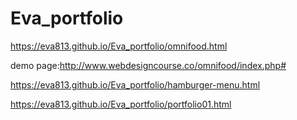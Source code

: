 # Eva_portfolio
https://eva813.github.io/Eva_portfolio/omnifood.html

demo page:http://www.webdesigncourse.co/omnifood/index.php#

https://eva813.github.io/Eva_portfolio/hamburger-menu.html

https://eva813.github.io/Eva_portfolio/portfolio01.html
